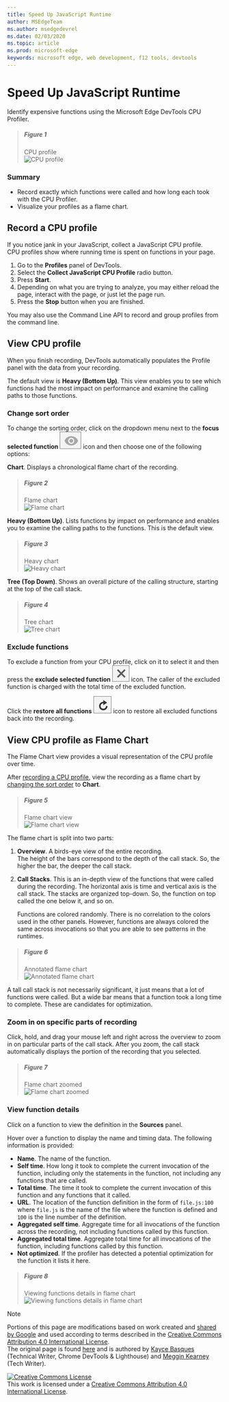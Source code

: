 ```yaml
---
title: Speed Up JavaScript Runtime
author: MSEdgeTeam
ms.author: msedgedevrel
ms.date: 02/03/2020
ms.topic: article
ms.prod: microsoft-edge
keywords: microsoft edge, web development, f12 tools, devtools
---
```

<!-- Copyright Kayce Basques and Meggin Kearney

   Licensed under the Apache License, Version 2.0 (the "License");
   you may not use this file except in compliance with the License.
   You may obtain a copy of the License at

       http://www.apache.org/licenses/LICENSE-2.0

   Unless required by applicable law or agreed to in writing, software
   distributed under the License is distributed on an "AS IS" BASIS,
   WITHOUT WARRANTIES OR CONDITIONS OF ANY KIND, either express or implied.
   See the License for the specific language governing permissions and
   limitations under the License. -->





# Speed Up JavaScript Runtime   




Identify expensive functions using the Microsoft Edge DevTools CPU Profiler.  

> ##### Figure 1  
> CPU profile  
> ![CPU profile][ImageCpuProfile]  

### Summary  

*   Record exactly which functions were called and how long each took with the CPU Profiler.  
*   Visualize your profiles as a flame chart.  

## Record a CPU profile 

If you notice jank in your JavaScript, collect a JavaScript CPU profile.  
CPU profiles show where running time is spent on functions in your page.  

1.  Go to the **Profiles** panel of DevTools.  
1.  Select the **Collect JavaScript CPU Profile** radio button.  
1.  Press **Start**.  
1.  Depending on what you are trying to analyze, you may either reload the page, interact with the page, or just let the page run.  
1.  Press the **Stop** button when you are finished.  

You may also use the Command Line API to record and group profiles from the command line.  

<!--todo: add command line api section when available  -->  

## View CPU profile   

When you finish recording, DevTools automatically populates the Profile panel with the data from your recording.  

The default view is **Heavy \(Bottom Up\)**.  This view enables you to see which functions had the most impact on performance and examine the calling paths to those functions.  

### Change sort order   

To change the sorting order, click on the dropdown menu next to the **focus selected function** ![focus selected function][ImageFocusIcon] icon and then choose one of the following options:  

**Chart**.  Displays a chronological flame chart of the recording.  

> ##### Figure 2  
> Flame chart  
> ![Flame chart][ImageFlameChart]  

**Heavy \(Bottom Up\)**.  Lists functions by impact on performance and enables you to examine the calling paths to the functions.  This is the default view.  

> ##### Figure 3  
> Heavy chart  
> ![Heavy chart][ImageHeavyChart]  

**Tree \(Top Down\)**.  Shows an overall picture of the calling structure, starting at the top of the call stack.  

> ##### Figure 4  
> Tree chart  
> ![Tree chart][ImageTreeChart]  

### Exclude functions   

To exclude a function from your CPU profile, click on it to select it and then press the **exclude selected function** ![exclude selected function][ImageExcludeIcon] icon.  The caller of the excluded function is charged with the total time of the excluded function.  

Click the **restore all functions** ![restore all functions][ImageRestoreIcon] icon to restore all excluded functions back into the recording.  

## View CPU profile as Flame Chart   

The Flame Chart view provides a visual representation of the CPU profile over time.  

After [recording a CPU profile](#record-a-cpu-profile), view the recording as a flame chart by [changing the sort order](#change-sort-order) to **Chart**.  

> ##### Figure 5  
> Flame chart view  
> ![Flame chart view][ImageFlameChartView]  

The flame chart is split into two parts:  

1.  **Overview**.  A birds-eye view of the entire recording.  
    The height of the bars correspond to the depth of the call stack.  So, the higher the bar, the deeper the call stack.  

1.  **Call Stacks**.  This is an in-depth view of the functions that were called during the recording.  The horizontal axis is time and vertical axis is the call stack.  The stacks are organized top-down.  So, the function on top called the one below it, and so on.  
    
    Functions are colored randomly.  There is no correlation to the colors used in the other panels.  However, functions are always colored the same across invocations so that you are able to see patterns in the runtimes.  

> ##### Figure 6  
> Annotated flame chart  
> ![Annotated flame chart][ImageAnnotatedFlameChart]  

A tall call stack is not necessarily significant, it just means that a lot of functions were called.  But a wide bar means that a function took a long time to complete.  These are candidates for optimization.  

### Zoom in on specific parts of recording   

Click, hold, and drag your mouse left and right across the overview to zoom in on particular parts of the call stack. After you zoom, the call stack automatically displays the portion of the recording that you selected.  

> ##### Figure 7  
> Flame chart zoomed  
> ![Flame chart zoomed][ImageFlameChartZoomed]  

### View function details   

Click on a function to view the definition in the **Sources** panel.  

Hover over a function to display the name and timing data.  The following information is provided:  

*   **Name**.  The name of the function.  
*   **Self time**.  How long it took to complete the current invocation of the function, including only the statements in the function, not including any functions that are called.  
*   **Total time**.  The time it took to complete the current invocation of this function and any functions that it called.  
*   **URL**.  The location of the function definition in the form of `file.js:100` where `file.js` is the name of the file where the function is defined and `100` is the line number of the definition.  
*   **Aggregated self time**.  Aggregate time for all invocations of the function across the recording, not including functions called by this function.  
*   **Aggregated total time**.  Aggregate total time for all invocations of the function, including functions called by this function.  
*   **Not optimized**.  If the profiler has detected a potential optimization for the function it lists it here.  

> ##### Figure 8  
> Viewing functions details in flame chart  
> ![Viewing functions details in flame chart][ImageFunctionsDetails]  

<!--## Feedback   -->  



<!-- image links -->  

[ImageExcludeIcon]: images/exclude-icon.msft.png  
[ImageFocusIcon]: images/focus-icon.msft.png  
[ImageRestoreIcon]: images/restore-icon.msft.png  

[ImageCpuProfile]: images/cpu-profile.msft.png "Figure 1: CPU profile"  
[ImageFlameChart]: images/flame-chart.msft.png "Figure 2: Flame chart"  
[ImageHeavyChart]: images/heavy-chart.msft.png "Figure 3: Heavy chart"  
[ImageTreeChart]: images/tree-chart.msft.png "Figure 4: Tree chart"  
[ImageFlameChartView]: images/flame-chart.msft.png "Figure 5: Flame chart view"  
[ImageAnnotatedFlameChart]: images/annotated-cpu-flame.msft.png "Figure 6: Annotated flame chart"  
[ImageFlameChartZoomed]: images/benchmark-zoom.msft.png "Figure 7: Flame chart zoomed"  
[ImageFunctionsDetails]: images/functions-details.msft.png "Figure 8: Viewing functions details in flame chart"  

<!-- links -->  

<!--[DevtoolsGuideDebugCliReferenceProfilename]: /microsoft-edge/devtools-guide-chromium/debug/command-line/command-line-reference#profilename-and-profileendname ""  -->  

> [!NOTE]
> Portions of this page are modifications based on work created and [shared by Google][GoogleSitePolicies] and used according to terms described in the [Creative Commons Attribution 4.0 International License][CCA4IL].  
> The original page is found [here](https://developers.google.com/web/tools/chrome-devtools/rendering-tools/js-execution) and is authored by [Kayce Basques][KayceBasques] \(Technical Writer, Chrome DevTools & Lighthouse\) and [Meggin Kearney][MegginKearney] \(Tech Writer\).  

[![Creative Commons License][CCby4Image]][CCA4IL]  
This work is licensed under a [Creative Commons Attribution 4.0 International License][CCA4IL].  

[CCA4IL]: http://creativecommons.org/licenses/by/4.0  
[CCby4Image]: https://i.creativecommons.org/l/by/4.0/88x31.png  
[GoogleSitePolicies]: https://developers.google.com/terms/site-policies  
[KayceBasques]: https://developers.google.com/web/resources/contributors/kaycebasques  
[MegginKearney]: https://developers.google.com/web/resources/contributors/megginkearney  